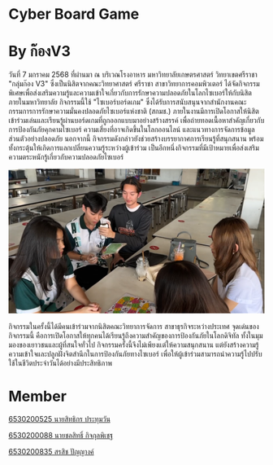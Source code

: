 # Cyber Board Game
# By ก๊องV3

วันที่ 7 มกราคม 2568 ที่ผ่านมา ณ บริเวณโรงอาหาร มหาวิทยาลัยเกษตรศาสตร์ วิทยาเขตศรีราชา
"กลุ่มก๊อง V3" ซึ่งเป็นนิสิตจากคณะวิทยาศาสตร์ ศรีราชา สาขาวิทยาการคอมพิวเตอร์ ได้จัดกิจกรรมพิเศษเพื่อส่งเสริมความรู้และความเข้าใจเกี่ยวกับการรักษาความปลอดภัยในโลกไซเบอร์ให้กับนิสิตภายในมหาวิทยาลัย กิจกรรมนี้ใช้ "ไซเบอร์บอร์ดเกม" ซึ่งได้รับการสนับสนุนจากสำนักงานคณะกรรมการการรักษาความมั่นคงปลอดภัยไซเบอร์แห่งชาติ (สกมช.)
ภายในงานมีการเปิดโอกาสให้นิสิตเข้าร่วมเล่นและเรียนรู้ผ่านบอร์ดเกมที่ถูกออกแบบมาอย่างสร้างสรรค์ เพื่อถ่ายทอดเนื้อหาสำคัญเกี่ยวกับการป้องกันภัยคุกคามไซเบอร์ ความเสี่ยงที่อาจเกิดขึ้นในโลกออนไลน์ และแนวทางการจัดการข้อมูลส่วนตัวอย่างปลอดภัย
นอกจากนี้ กิจกรรมดังกล่าวยังช่วยสร้างบรรยากาศการเรียนรู้ที่สนุกสนาน พร้อมทั้งกระตุ้นให้เกิดการแลกเปลี่ยนความรู้ระหว่างผู้เข้าร่วม เป็นอีกหนึ่งกิจกรรมที่มีเป้าหมายเพื่อส่งเสริมความตระหนักรู้เกี่ยวกับความปลอดภัยไซเบอร์

![Me](image/Boardgame.png)

กิจกรรมในครั้งนี้ได้มีคนเข้าร่วมจากนิสิตคณะวิทยาการจัดการ สาขาธุรกิจระหว่างประเทศ 
จุดเด่นของกิจกรรมนี้ คือการเปิดโอกาสให้ทุกคนได้เรียนรู้ถึงความสำคัญของการป้องกันภัยในโลกดิจิทัล ทั้งในมุมมองของเยาวชนและผู้ที่สนใจทั่วไป กิจกรรมครั้งนี้จึงไม่เพียงแต่ให้ความสนุกสนาน แต่ยังสร้างความรู้ความเข้าใจและปลูกฝังจิตสำนึกในการป้องกันภัยทางไซเบอร์ เพื่อให้ผู้เข้าร่วมสามารถนำความรู้ไปปรับใช้ในชีวิตประจำวันได้อย่างมีประสิทธิภาพ

# Member
[6530200525 นายสิทธิกร ประทุมวัน](https://6530200525.github.io/boardgame)

[6530200088 นายชลสิทธิ์ กิจกุลพิเชฐ](https://markchonlasit.github.io/chonlasitK.github.io/boardgame)

[6530200835 สรสิช ปัญญางค์](https://bossmahob.github.io/cyberboardgame)
